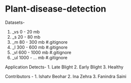 # Plant-disease-detection
Datasets- 
1. _vs  0 - 20 mb 
2. _s	20 - 80 mb
3. _m	80 - 300 mb		#.gitignore
4. _l	300 - 600 mb		#.gitignore
5. _vl	600 - 1000 mb 		#.gitignore
6. _ul  1000 - ... mb		#.gitignore


Application Detects- 
        1. Late Blight
        2. Early Blight
        3. Healthy

Contributors - 
        1. Ishatv Beohar
        2. Ina Zehra
        3. Fanindra Saini
